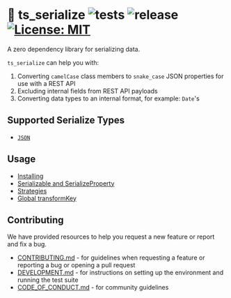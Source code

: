 # 🥣 ts_serialize ![tests](https://github.com/GameBridgeAI/ts_serialize/workflows/tests/badge.svg) ![release](https://github.com/GameBridgeAI/ts_serialize/workflows/release/badge.svg) [![License: MIT](https://img.shields.io/badge/License-MIT-yellow.svg)](https://opensource.org/licenses/MIT)

A zero dependency library for serializing data.

`ts_serialize` can help you with:

1. Converting `camelCase` class members to `snake_case` JSON properties for use with a REST API
2. Excluding internal fields from REST API payloads
3. Converting data types to an internal format, for example: `Date`'s

## Supported Serialize Types
- [`JSON`](https://www.json.org/json-en.html)

## Usage
- [Installing](./installing)
- [Serializable and SerializeProperty](./serializable)
- [Strategies](./strategies)
- [Global transformKey](./transforming)

## Contributing

We have provided resources to help you request a new feature or report and fix
a bug.

- [CONTRIBUTING.md](../.github/CONTRIBUTING.md) - for guidelines when requesting a feature or reporting a bug or opening a pull request
- [DEVELOPMENT.md](../.github/DEVELOPMENT.md) - for instructions on setting up the environment and running the test suite
- [CODE_OF_CONDUCT.md](../.github/CODE_OF_CONDUCT.md) - for community guidelines


